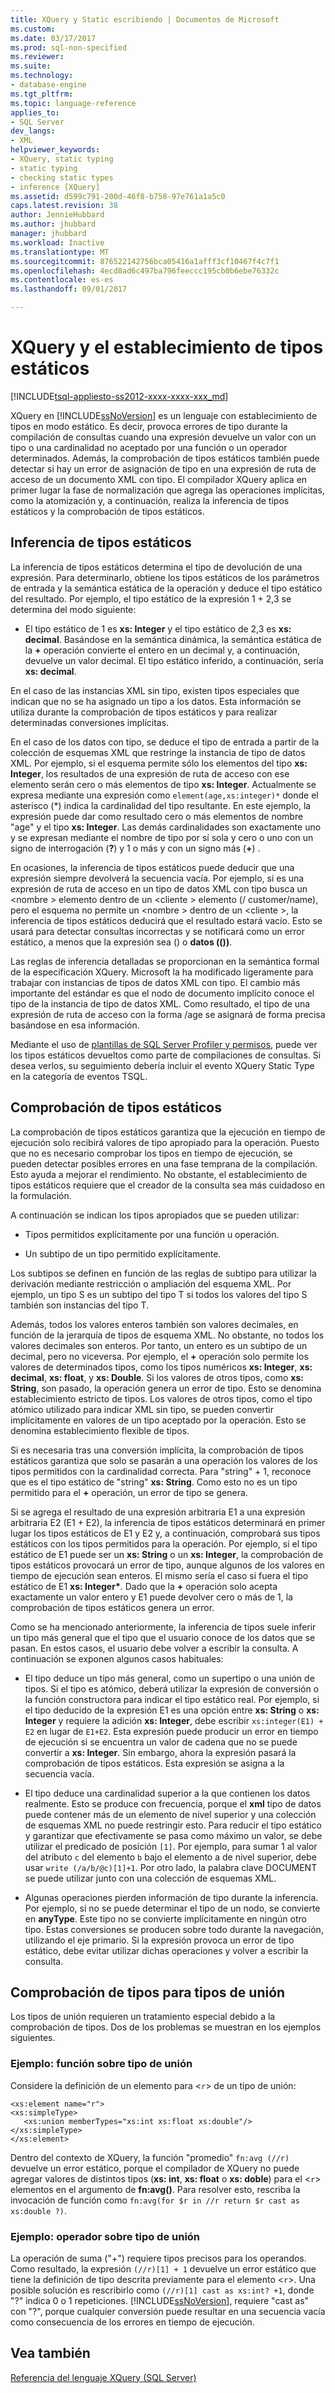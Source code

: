 ```yaml
---
title: XQuery y Static escribiendo | Documentos de Microsoft
ms.custom: 
ms.date: 03/17/2017
ms.prod: sql-non-specified
ms.reviewer: 
ms.suite: 
ms.technology:
- database-engine
ms.tgt_pltfrm: 
ms.topic: language-reference
applies_to:
- SQL Server
dev_langs:
- XML
helpviewer_keywords:
- XQuery, static typing
- static typing
- checking static types
- inference [XQuery]
ms.assetid: d599c791-200d-46f8-b758-97e761a1a5c0
caps.latest.revision: 38
author: JennieHubbard
ms.author: jhubbard
manager: jhubbard
ms.workload: Inactive
ms.translationtype: MT
ms.sourcegitcommit: 876522142756bca05416a1afff3cf10467f4c7f1
ms.openlocfilehash: 4ecd8ad6c497ba796feeccc195cb0b6ebe76332c
ms.contentlocale: es-es
ms.lasthandoff: 09/01/2017

---
```

# <a name="xquery-and-static-typing"></a>XQuery y el establecimiento de tipos estáticos
[!INCLUDE[tsql-appliesto-ss2012-xxxx-xxxx-xxx_md](../includes/tsql-appliesto-ss2012-xxxx-xxxx-xxx-md.md)]

  XQuery en [!INCLUDE[ssNoVersion](../includes/ssnoversion-md.md)] es un lenguaje con establecimiento de tipos en modo estático. Es decir, provoca errores de tipo durante la compilación de consultas cuando una expresión devuelve un valor con un tipo o una cardinalidad no aceptado por una función o un operador determinados. Además, la comprobación de tipos estáticos también puede detectar si hay un error de asignación de tipo en una expresión de ruta de acceso de un documento XML con tipo. El compilador XQuery aplica en primer lugar la fase de normalización que agrega las operaciones implícitas, como la atomización y, a continuación, realiza la inferencia de tipos estáticos y la comprobación de tipos estáticos.  
  
## <a name="static-type-inference"></a>Inferencia de tipos estáticos  
 La inferencia de tipos estáticos determina el tipo de devolución de una expresión. Para determinarlo, obtiene los tipos estáticos de los parámetros de entrada y la semántica estática de la operación y deduce el tipo estático del resultado. Por ejemplo, el tipo estático de la expresión 1 + 2,3 se determina del modo siguiente:  
  
-   El tipo estático de 1 es **xs: Integer** y el tipo estático de 2,3 es **xs: decimal**. Basándose en la semántica dinámica, la semántica estática de la  **+**  operación convierte el entero en un decimal y, a continuación, devuelve un valor decimal. El tipo estático inferido, a continuación, sería **xs: decimal**.  
  
 En el caso de las instancias XML sin tipo, existen tipos especiales que indican que no se ha asignado un tipo a los datos. Esta información se utiliza durante la comprobación de tipos estáticos y para realizar determinadas conversiones implícitas.  
  
 En el caso de los datos con tipo, se deduce el tipo de entrada a partir de la colección de esquemas XML que restringe la instancia de tipo de datos XML. Por ejemplo, si el esquema permite sólo los elementos del tipo **xs: Integer**, los resultados de una expresión de ruta de acceso con ese elemento serán cero o más elementos de tipo **xs: Integer**. Actualmente se expresa mediante una expresión como `element(age,xs:integer)*` donde el asterisco (\*) indica la cardinalidad del tipo resultante. En este ejemplo, la expresión puede dar como resultado cero o más elementos de nombre "age" y el tipo **xs: Integer**. Las demás cardinalidades son exactamente uno y se expresan mediante el nombre de tipo por sí sola y cero o uno con un signo de interrogación (**?**) y 1 o más y con un signo más (**+**) .  
  
 En ocasiones, la inferencia de tipos estáticos puede deducir que una expresión siempre devolverá la secuencia vacía. Por ejemplo, si es una expresión de ruta de acceso en un tipo de datos XML con tipo busca un \<nombre > elemento dentro de un \<cliente > elemento (/ customer/name), pero el esquema no permite un \<nombre > dentro de un \<cliente >, la inferencia de tipos estáticos deducirá que el resultado estará vacío. Esto se usará para detectar consultas incorrectas y se notificará como un error estático, a menos que la expresión sea () o **datos (())**.  
  
 Las reglas de inferencia detalladas se proporcionan en la semántica formal de la especificación XQuery. Microsoft la ha modificado ligeramente para trabajar con instancias de tipos de datos XML con tipo. El cambio más importante del estándar es que el nodo de documento implícito conoce el tipo de la instancia de tipo de datos XML. Como resultado, el tipo de una expresión de ruta de acceso con la forma /age se asignará de forma precisa basándose en esa información.  
  
 Mediante el uso de [plantillas de SQL Server Profiler y permisos](../tools/sql-server-profiler/sql-server-profiler-templates-and-permissions.md), puede ver los tipos estáticos devueltos como parte de compilaciones de consultas. Si desea verlos, su seguimiento debería incluir el evento XQuery Static Type en la categoría de eventos TSQL.  
  
## <a name="static-type-checking"></a>Comprobación de tipos estáticos  
 La comprobación de tipos estáticos garantiza que la ejecución en tiempo de ejecución solo recibirá valores de tipo apropiado para la operación. Puesto que no es necesario comprobar los tipos en tiempo de ejecución, se pueden detectar posibles errores en una fase temprana de la compilación. Esto ayuda a mejorar el rendimiento. No obstante, el establecimiento de tipos estáticos requiere que el creador de la consulta sea más cuidadoso en la formulación.  
  
 A continuación se indican los tipos apropiados que se pueden utilizar:  
  
-   Tipos permitidos explícitamente por una función u operación.  
  
-   Un subtipo de un tipo permitido explícitamente.  
  
 Los subtipos se definen en función de las reglas de subtipo para utilizar la derivación mediante restricción o ampliación del esquema XML. Por ejemplo, un tipo S es un subtipo del tipo T si todos los valores del tipo S también son instancias del tipo T.  
  
 Además, todos los valores enteros también son valores decimales, en función de la jerarquía de tipos de esquema XML. No obstante, no todos los valores decimales son enteros. Por tanto, un entero es un subtipo de un decimal, pero no viceversa. Por ejemplo, el  **+**  operación solo permite los valores de determinados tipos, como los tipos numéricos **xs: Integer**, **xs: decimal**, **xs: float**, y **xs: Double**. Si los valores de otros tipos, como **xs: String**, son pasado, la operación genera un error de tipo. Esto se denomina establecimiento estricto de tipos. Los valores de otros tipos, como el tipo atómico utilizado para indicar XML sin tipo, se pueden convertir implícitamente en valores de un tipo aceptado por la operación. Esto se denomina establecimiento flexible de tipos.  
  
 Si es necesaria tras una conversión implícita, la comprobación de tipos estáticos garantiza que solo se pasarán a una operación los valores de los tipos permitidos con la cardinalidad correcta. Para "string" + 1, reconoce que es el tipo estático de "string" **xs: String**. Como esto no es un tipo permitido para el  **+**  operación, un error de tipo se genera.  
  
 Si se agrega el resultado de una expresión arbitraria E1 a una expresión arbitraria E2 (E1 + E2), la inferencia de tipos estáticos determinará en primer lugar los tipos estáticos de E1 y E2 y, a continuación, comprobará sus tipos estáticos con los tipos permitidos para la operación. Por ejemplo, si el tipo estático de E1 puede ser un **xs: String** o un **xs: Integer**, la comprobación de tipos estáticos provocará un error de tipo, aunque algunos de los valores en tiempo de ejecución sean enteros. El mismo sería el caso si fuera el tipo estático de E1 **xs: Integer\***. Dado que la  **+**  operación solo acepta exactamente un valor entero y E1 puede devolver cero o más de 1, la comprobación de tipos estáticos genera un error.  
  
 Como se ha mencionado anteriormente, la inferencia de tipos suele inferir un tipo más general que el tipo que el usuario conoce de los datos que se pasan. En estos casos, el usuario debe volver a escribir la consulta. A continuación se exponen algunos casos habituales:  
  
-   El tipo deduce un tipo más general, como un supertipo o una unión de tipos. Si el tipo es atómico, deberá utilizar la expresión de conversión o la función constructora para indicar el tipo estático real. Por ejemplo, si el tipo deducido de la expresión E1 es una opción entre **xs: String** o **xs: Integer** y requiere la adición **xs: Integer**, debe escribir `xs:integer(E1) + E2` en lugar de `E1+E2`. Esta expresión puede producir un error en tiempo de ejecución si se encuentra un valor de cadena que no se puede convertir a **xs: Integer**. Sin embargo, ahora la expresión pasará la comprobación de tipos estáticos. Esta expresión se asigna a la secuencia vacía.  
  
-   El tipo deduce una cardinalidad superior a la que contienen los datos realmente. Esto se produce con frecuencia, porque el **xml** tipo de datos puede contener más de un elemento de nivel superior y una colección de esquemas XML no puede restringir esto. Para reducir el tipo estático y garantizar que efectivamente se pasa como máximo un valor, se debe utilizar el predicado de posición `[1]`. Por ejemplo, para sumar 1 al valor del atributo `c` del elemento `b` bajo el elemento a de nivel superior, debe usar `write (/a/b/@c)[1]+1`. Por otro lado, la palabra clave DOCUMENT se puede utilizar junto con una colección de esquemas XML.  
  
-   Algunas operaciones pierden información de tipo durante la inferencia. Por ejemplo, si no se puede determinar el tipo de un nodo, se convierte en **anyType**. Este tipo no se convierte implícitamente en ningún otro tipo. Estas conversiones se producen sobre todo durante la navegación, utilizando el eje primario. Si la expresión provoca un error de tipo estático, debe evitar utilizar dichas operaciones y volver a escribir la consulta.  
  
## <a name="type-checking-of-union-types"></a>Comprobación de tipos para tipos de unión  
 Los tipos de unión requieren un tratamiento especial debido a la comprobación de tipos. Dos de los problemas se muestran en los ejemplos siguientes.  
  
### <a name="example-function-over-union-type"></a>Ejemplo: función sobre tipo de unión  
 Considere la definición de un elemento para <`r`> de un tipo de unión:  
  
```  
<xs:element name="r">  
<xs:simpleType>  
   <xs:union memberTypes="xs:int xs:float xs:double"/>  
</xs:simpleType>  
</xs:element>  
```  
  
 Dentro del contexto de XQuery, la función "promedio" `fn:avg (//r)` devuelve un error estático, porque el compilador de XQuery no puede agregar valores de distintos tipos (**xs: int**, **xs: float** o **xs: doble**) para el <`r`> elementos en el argumento de **fn:avg()**. Para resolver esto, rescriba la invocación de función como `fn:avg(for $r in //r return $r cast as xs:double ?)`.  
  
### <a name="example-operator-over-union-type"></a>Ejemplo: operador sobre tipo de unión  
 La operación de suma ("+") requiere tipos precisos para los operandos. Como resultado, la expresión `(//r)[1] + 1` devuelve un error estático que tiene la definición de tipo descrita previamente para el elemento <`r`>. Una posible solución es rescribirlo como `(//r)[1] cast as xs:int? +1`, donde "?" indica 0 o 1 repeticiones. [!INCLUDE[ssNoVersion](../includes/ssnoversion-md.md)], requiere "cast as" con "?", porque cualquier conversión puede resultar en una secuencia vacía como consecuencia de los errores en tiempo de ejecución.  
  
## <a name="see-also"></a>Vea también  
 [Referencia del lenguaje XQuery &#40;SQL Server&#41;](../xquery/xquery-language-reference-sql-server.md)  
  
  


